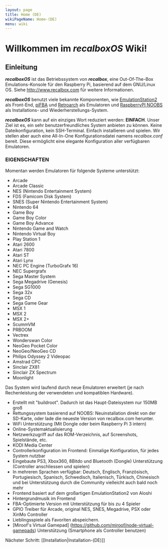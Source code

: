 ```yaml
---
layout: page
title: Home (DE)
wikiPageName: Home-(DE)
menu: wiki
---
```


# Willkommen im _recalboxOS_ Wiki!

## Einleitung
**_recalboxOS_** ist das Betriebssystem von **_recalbox_**, eine Out-Of-The-Box Emulations-Konsole für den Raspberry Pi, basierend auf dem GNU/Linux OS. Siehe http://www.recalbox.com für weitere Informationen.

**_recalboxOS_** benutzt viele bekannte Komponenten, wie [EmulationStation2](https://github.com/Aloshi/EmulationStation) als Front-End, [piFBA](https://github.com/digitalLumberjack/pifba) und [Retroarch](https://github.com/libretro/RetroArch) als Emulatoren und [RaspberryPI NOOBS](https://github.com/raspberrypi/noobs) als Installations- und Wiederherstellungs-System.

**_recalboxOS_** kann auf ein einziges Wort reduziert werden: **EINFACH**. Unser Ziel ist es, ein sehr benutzerfreundliches System anbieten zu können. Keine Dateikonfiguration, kein SSH-Terminal. Einfach installieren und spielen. Wir stellen aber auch eine All-In-One Konfigurationsdatei namens _recalbox.conf_ bereit. Diese ermöglicht eine elegante Konfiguration aller verfügbaren Emulatoren.


### EIGENSCHAFTEN ###

Momentan werden Emulatoren für folgende Systeme unterstützt:   
- Arcade
- Arcade Classic
- NES (Nintendo Entertainment System)
- FDS (Famicom Disk System)
- SNES (Super Nintendo Entertainment System)
- Nintendo 64
- Game Boy
- Game Boy Color
- Game Boy Advance
- Nintendo Game and Watch
- Nintendo Virtual Boy
- Play Station 1
- Atari 2600
- Atari 7800
- Atari ST
- Atari Lynx
- NEC PC Engine (TurboGrafx 16)
- NEC Supergrafx
- Sega Master System
- Sega Megadrive (Genesis)
- Sega SG1000
- Sega 32x
- Sega CD
- Sega Game Gear
- MSX 1
- MSX 2
- MSX 2+
- ScummVM
- PRBOOM
- Vectrex
- Wonderswan Color
- NeoGeo Pocket Color
- NeoGeo/NeoGeo CD
- Philips Odyssey 2 Videopac
- Amstrad CPC
- Sinclair ZX81
- Sinclair ZX Spectrum
- Moonlight   
   
Das System wird laufend durch neue Emulatoren erweitert (je nach Rechenleistung der verwendeten und kompatiblen Hardware).   
   
- Erstellt mit "buildroot". Dadurch ist das Haupt-Dateisystem nur 150MB groß
- Rettungssystem basierend auf NOOBS: Neuinstallation direkt von der SD-Karte, oder lade die neueste Version von recalbox.com herunter.
- WiFi Unterstützung (Mit Dongle oder beim Raspberry Pi 3 intern)
- Online-Systemaktualisierung
- Netzwerkzugriff auf das ROM-Verzeichnis, auf Screenshots, Spielstände, etc.
- KODI Media Center
- Controllerkonfiguration im Frontend: Einmalige Konfiguration, für jedes System nutzbar
- Eingebaute PS3, Xbox360, 8Bitdo und Bluetooth (Dongle) Unterstützung (Controller anschliessen und spielen)
- In mehreren Sprachen verfügbar: Deutsch, Englisch, Französisch, Portugiesisch, Spanisch, Schwedisch, Italienisch, Türkisch, Chinesisch und bei Unterstützung durch die Community vielleicht auch bald noch mehr
- Frontend basiert auf dem großartigen EmulationStation2 von Aloshi
- Hintergrundmusik im Frontend
- FBA-Optimierte Version mit Unterstützung für bis zu 4 Spieler
- GPIO Treiber für Arcade, original NES, SNES, Megadrive, PSX oder XinMo Controller
- Lieblingsspiele als Favoriten abspeichern.
- [Miroof's Virtual Gamepad] (https://github.com/miroof/node-virtual-gamepads) Unterstützung (Smartphone als Controller benutzen)


Nächster Schritt: [[Installation|Installation-(DE)]]
